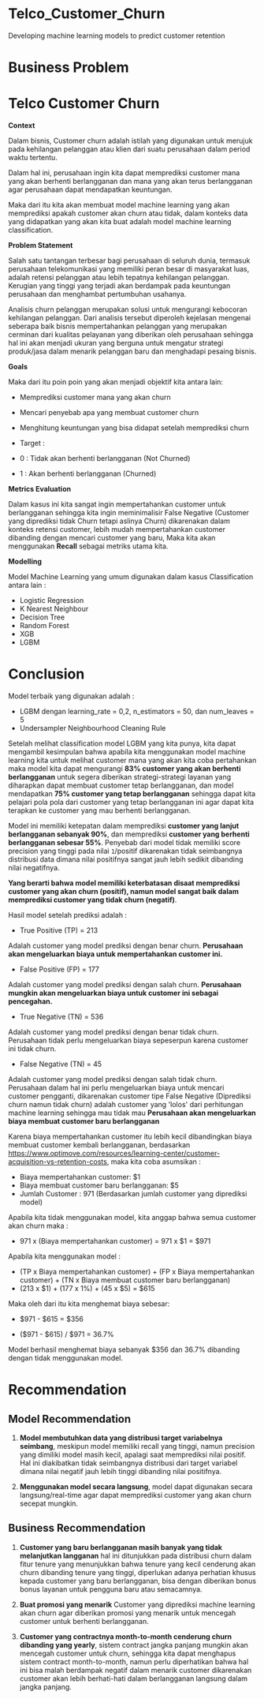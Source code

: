 # Telco_Customer_Churn
Developing machine learning models to predict customer retention

# Business Problem
# Telco Customer Churn
**Context**

Dalam bisnis, Customer churn adalah istilah yang digunakan untuk merujuk pada kehilangan pelanggan atau klien dari suatu perusahaan dalam period waktu tertentu.

Dalam hal ini, perusahaan ingin kita dapat memprediksi customer mana yang akan berhenti berlangganan dan mana yang akan terus berlangganan agar perusahaan dapat mendapatkan keuntungan.

Maka dari itu kita akan membuat model machine learning yang akan memprediksi apakah customer akan churn atau tidak, dalam konteks data yang didapatkan yang akan kita buat adalah model machine learning classification.



**Problem Statement**

Salah satu tantangan terbesar bagi perusahaan di seluruh dunia, termasuk perusahaan telekomunikasi yang memiliki peran besar di masyarakat luas, adalah retensi pelanggan atau lebih tepatnya kehilangan pelanggan. Kerugian yang tinggi yang terjadi akan berdampak pada keuntungan perusahaan dan menghambat pertumbuhan usahanya.

Analisis churn pelanggan merupakan solusi untuk mengurangi kebocoran kehilangan pelanggan. Dari analisis tersebut diperoleh kejelasan mengenai seberapa baik bisnis mempertahankan pelanggan yang merupakan cerminan dari kualitas pelayanan yang diberikan oleh perusahaan sehingga hal ini akan menjadi ukuran yang berguna untuk mengatur strategi produk/jasa dalam menarik pelanggan baru dan menghadapi pesaing bisnis.

**Goals**

Maka dari itu poin poin yang akan menjadi objektif kita antara lain:
- Memprediksi customer mana yang akan churn
- Mencari penyebab apa yang membuat customer churn
- Menghitung keuntungan yang bisa didapat setelah memprediksi churn

- Target :

- 0 : Tidak akan berhenti berlangganan (Not Churned)
- 1 : Akan berhenti berlangganan (Churned)

**Metrics Evaluation**

Dalam kasus ini kita sangat ingin mempertahankan customer untuk berlangganan sehingga kita ingin meminimalisir False Negative (Customer yang diprediksi tidak Churn tetapi aslinya Churn) dikarenakan dalam konteks retensi customer, lebih mudah mempertahankan customer dibanding dengan mencari customer yang baru, Maka kita akan menggunakan  **Recall** sebagai metriks utama kita.

**Modelling**

Model Machine Learning yang umum digunakan dalam kasus Classification antara lain :
- Logistic Regression
- K Nearest Neighbour
- Decision Tree
- Random Forest
- XGB
- LGBM

#  Conclusion
Model terbaik yang digunakan adalah :
- LGBM dengan learning_rate = 0,2, n_estimators = 50, dan num_leaves = 5
- Undersampler Neighbourhood Cleaning Rule

Setelah melihat classification model LGBM yang kita punya, kita dapat mengambil kesimpulan bahwa apabila kita menggunakan model machine learning kita untuk melihat customer mana yang akan kita coba pertahankan maka model kita dapat mengurangi **83% customer yang akan berhenti berlangganan** untuk segera diberikan strategi-strategi layanan yang diharapkan dapat membuat customer tetap berlangganan, dan model mendapatkan **75% customer yang tetap berlangganan** sehingga dapat kita pelajari pola pola dari customer yang tetap berlangganan ini agar dapat kita terapkan ke customer yang mau berhenti berlangganan.

Model ini memiliki ketepatan dalam memprediksi **customer yang lanjut berlangganan sebanyak 90%**, dan memprediksi **customer yang berhenti berlangganan sebesar 55%**. Penyebab dari model tidak memiliki score precision yang tinggi pada nilai `1`/positif dikarenakan tidak seimbangnya distribusi data dimana nilai positifnya sangat jauh lebih sedikit dibanding nilai negatifnya. 

**Yang berarti bahwa model memiliki keterbatasan disaat memprediksi customer yang akan churn (positif), namun model sangat baik dalam memprediksi customer yang tidak churn (negatif)**.

Hasil model setelah prediksi adalah :
- True Positive (TP) = 213

Adalah customer yang model prediksi dengan benar churn. **Perusahaan akan mengeluarkan biaya untuk mempertahankan customer ini.**

- False Positive (FP) = 177

Adalah customer yang model prediksi dengan salah churn. **Perusahaan mungkin akan mengeluarkan biaya untuk customer ini sebagai pencegahan.**

- True Negative (TN) = 536

Adalah customer yang model prediksi dengan benar tidak churn. Perusahaan tidak perlu mengeluarkan biaya sepeserpun karena customer ini tidak churn.

- False Negative (TN) = 45

Adalah customer yang model prediksi dengan salah tidak churn. Perusahaan dalam hal ini perlu mengeluarkan biaya untuk mencari customer pengganti, dikarenakan customer tipe False Negative (Diprediksi churn namun tidak churn) adalah customer yang 'lolos' dari perhitungan machine learning sehingga mau tidak mau **Perusahaan akan mengeluarkan biaya membuat customer baru berlangganan**


Karena biaya mempertahankan customer itu lebih kecil dibandingkan biaya membuat customer kembali berlangganan, berdasarkan https://www.optimove.com/resources/learning-center/customer-acquisition-vs-retention-costs, maka kita coba asumsikan :

- Biaya mempertahankan customer: $1
- Biaya membuat customer baru berlangganan: $5
- Jumlah Customer : 971 (Berdasarkan jumlah customer yang diprediksi model)


Apabila kita tidak menggunakan model, kita anggap bahwa semua customer akan churn maka :
-  971 x (Biaya mempertahankan customer) = 971 x $1 = $971

Apabila kita menggunakan model :
- (TP x Biaya mempertahankan customer) + (FP x Biaya mempertahankan customer) + (TN x Biaya membuat customer baru berlangganan)
- (213 x $1) + (177 x 1%) + (45 x $5) = $615

Maka oleh dari itu kita menghemat biaya sebesar:
- $971 - $615 = $356

- ($971 - $615) / $971 = 36.7%

Model berhasil menghemat biaya sebanyak $356 dan 36.7% dibanding dengan tidak menggunakan model.

# Recommendation

## Model Recommendation

1. **Model membutuhkan data yang distribusi target variabelnya seimbang**, meskipun model memiliki recall yang tinggi, namun precision yang dimiliki model masih kecil, apalagi saat memprediksi nilai positif. Hal ini diakibatkan tidak seimbangnya distribusi dari target variabel dimana nilai negatif jauh lebih tinggi dibanding nilai positifnya.

2. **Menggunakan model secara langsung**, model dapat digunakan secara langsung/real-time agar dapat memprediksi customer yang akan churn secepat mungkin.

## Business Recommendation
1. **Customer yang baru berlangganan masih banyak yang tidak melanjutkan langganan** hal ini ditunjukkan pada distribusi churn dalam fitur tenure yang menunjukkan bahwa tenure yang kecil cenderung akan churn dibanding tenure yang tinggi, diperlukan adanya perhatian khusus kepada customer yang baru berlangganan, bisa dengan diberikan bonus bonus layanan untuk pengguna baru atau semacamnya.

2. **Buat promosi yang menarik** Customer yang diprediksi machine learning akan churn agar diberikan promosi yang menarik untuk mencegah customer untuk berhenti berlangganan.

3. **Customer yang contractnya month-to-month cenderung churn dibanding yang yearly**, sistem contract jangka panjang mungkin akan mencegah customer untuk churn, sehingga kita dapat menghapus sistem contract month-to-month, namun perlu diperhatikan bahwa hal ini bisa malah berdampak negatif dalam menarik customer dikarenakan customer akan lebih berhati-hati dalam berlangganan langsung dalam jangka panjang.
